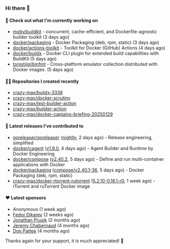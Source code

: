 ### Hi there 👋

#### 👷 Check out what I'm currently working on

- [moby/buildkit](https://github.com/moby/buildkit) - concurrent, cache-efficient, and Dockerfile-agnostic builder toolkit (3 days ago)
- [docker/packaging](https://github.com/docker/packaging) - Docker Packaging (deb, rpm, static) (3 days ago)
- [docker/actions-toolkit](https://github.com/docker/actions-toolkit) - Toolkit for Docker (GitHub) Actions (4 days ago)
- [docker/buildx](https://github.com/docker/buildx) - Docker CLI plugin for extended build capabilities with BuildKit (5 days ago)
- [tonistiigi/binfmt](https://github.com/tonistiigi/binfmt) - Cross-platform emulator collection distributed with Docker images. (5 days ago)

#### 👨‍💻 Repositories I created recently

- [crazy-max/buildx-3338](https://github.com/crazy-max/buildx-3338)
- [crazy-max/docker-scrutiny](https://github.com/crazy-max/docker-scrutiny)
- [crazy-max/test-builder-action](https://github.com/crazy-max/test-builder-action)
- [crazy-max/builder-action](https://github.com/crazy-max/builder-action)
- [crazy-max/docker-captains-briefing-20250129](https://github.com/crazy-max/docker-captains-briefing-20250129)

#### 🚀 Latest releases I've contributed to

- [goreleaser/goreleaser](https://github.com/goreleaser/goreleaser) ([nightly](https://github.com/goreleaser/goreleaser/releases/tag/nightly), 2 days ago) - Release engineering, simplified
- [docker/cagent](https://github.com/docker/cagent) ([v1.9.0](https://github.com/docker/cagent/releases/tag/v1.9.0), 4 days ago) - Agent Builder and Runtime by Docker Engineering
- [docker/compose](https://github.com/docker/compose) ([v2.40.2](https://github.com/docker/compose/releases/tag/v2.40.2), 5 days ago) - Define and run multi-container applications with Docker
- [docker/packaging](https://github.com/docker/packaging) ([compose/v2.40.1-36](https://github.com/docker/packaging/releases/tag/compose/v2.40.1-36), 5 days ago) - Docker Packaging (deb, rpm, static)
- [crazy-max/docker-rtorrent-rutorrent](https://github.com/crazy-max/docker-rtorrent-rutorrent) ([5.2.10-0.16.1-r0](https://github.com/crazy-max/docker-rtorrent-rutorrent/releases/tag/5.2.10-0.16.1-r0), 1 week ago) - rTorrent and ruTorrent Docker image

#### ❤️ Latest sponsors
- _Anonymous_ (1 week ago)
- [Fedor Dikarev](https://github.com/fedordikarev) (2 weeks ago)
- [Jonathan Prusik](https://github.com/jprusik) (2 months ago)
- [Jeremy Chabernaud](https://github.com/djerfy) (4 months ago)
- [Don Pattee](https://github.com/DPattee) (4 months ago)

Thanks again for your support, it is much appreciated! 🙏
